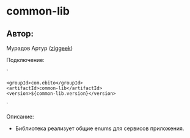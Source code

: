 # common-lib

## Автор:<br>
Мурадов Артур ([ziggeek](https://github.com/ziggeek))<br>

Подключение:

`<dependency>

    <groupId>com.ebito</groupId>
    <artifactId>common-lib</artifactId>
    <version>${common-lib.version}</version>
</dependency>`

Описание:
- Библиотека реализует общие enums для сервисов приложения.

